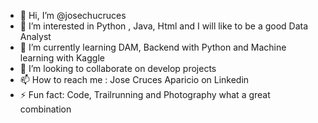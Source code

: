 - 👋 Hi, I’m @josechucruces
- 👀 I’m interested in Python , Java, Html and I will like to be a good Data Analyst
- 🌱 I’m currently learning DAM, Backend with Python and Machine learning with Kaggle 
- 💞️ I’m looking to collaborate on develop projects
- 📫 How to reach me : Jose Cruces Aparicio on Linkedin 
- ⚡ Fun fact: Code, Trailrunning and Photography what a great combination 

<!---
josechucruces/josechucruces is a ✨ special ✨ repository because its `README.md` (this file) appears on your GitHub profile.
You can click the Preview link to take a look at your changes.
--->

